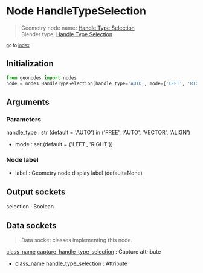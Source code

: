 
# Node HandleTypeSelection

> Geometry node name: [Handle Type Selection](https://docs.blender.org/manual/en/latest/modeling/geometry_nodes/material/handle_type_selection.html)<br>
  Blender type: [Handle Type Selection](https://docs.blender.org/api/current/bpy.types.GeometryNodeCurveHandleTypeSelection.html)
  
<sub>go to [index](/docs/index.md)</sub>

## Initialization

```python
from geonodes import nodes
node = nodes.HandleTypeSelection(handle_type='AUTO', mode={'LEFT', 'RIGHT'}, label=None)
```



## Arguments


### Parameters

handle_type : str (default = 'AUTO') in ('FREE', 'AUTO', 'VECTOR', 'ALIGN')
- mode : set (default = {'LEFT', 'RIGHT'})

### Node label

- label : Geometry node display label (default=None)

## Output sockets

selection : Boolean

## Data sockets

> Data socket classes implementing this node.
  
[class_name](docs/sockets/Spline.md) [capture_handle_type_selection](docs/sockets/Spline.md#capture_handle_type_selection) : Capture attribute
- [class_name](docs/sockets/Spline.md) [handle_type_selection](docs/sockets/Spline.md#handle_type_selection) : Attribute
  
